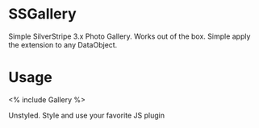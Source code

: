 # SSGallery

Simple SilverStripe 3.x Photo Gallery. Works out of the box. Simple apply the extension to any DataObject.

# Usage

<% include Gallery %>

Unstyled. Style and use your favorite JS plugin